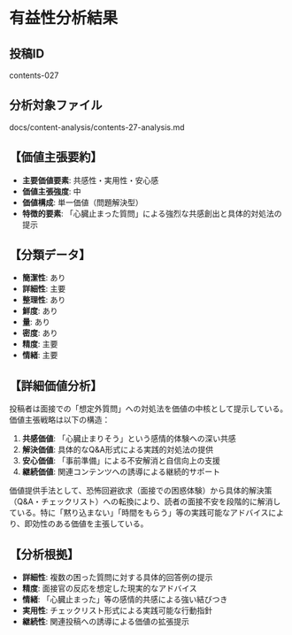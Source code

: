 # 有益性分析結果

## 投稿ID
contents-027

## 分析対象ファイル
docs/content-analysis/contents-27-analysis.md

## 【価値主張要約】
- **主要価値要素**: 共感性・実用性・安心感
- **価値主張強度**: 中
- **価値構成**: 単一価値（問題解決型）
- **特徴的要素**: 「心臓止まった質問」による強烈な共感創出と具体的対処法の提示

## 【分類データ】
- **簡潔性**: あり
- **詳細性**: 主要
- **整理性**: あり
- **鮮度**: あり
- **量**: あり
- **密度**: あり
- **精度**: 主要
- **情緒**: 主要

## 【詳細価値分析】
投稿者は面接での「想定外質問」への対処法を価値の中核として提示している。価値主張戦略は以下の構造：

1. **共感価値**: 「心臓止まりそう」という感情的体験への深い共感
2. **解決価値**: 具体的なQ&A形式による実践的対処法の提供
3. **安心価値**: 「事前準備」による不安解消と自信向上の支援
4. **継続価値**: 関連コンテンツへの誘導による継続的サポート

価値提供手法として、恐怖回避欲求（面接での困惑体験）から具体的解決策（Q&A・チェックリスト）への転換により、読者の面接不安を段階的に解消している。特に「黙り込まない」「時間をもらう」等の実践可能なアドバイスにより、即効性のある価値を主張している。

## 【分析根拠】
- **詳細性**: 複数の困った質問に対する具体的回答例の提示
- **精度**: 面接官の反応を想定した現実的なアドバイス
- **情緒**: 「心臓止まった」等の感情的共感による強い結びつき
- **実用性**: チェックリスト形式による実践可能な行動指針
- **継続性**: 関連投稿への誘導による価値の拡張提示